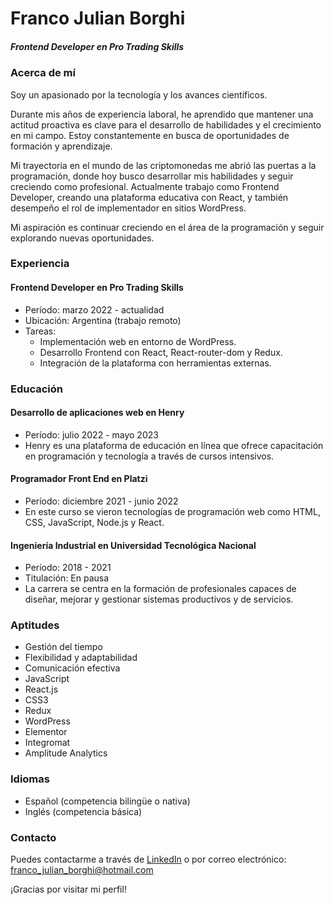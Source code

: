 # Franco Julian Borghi
##### Frontend Developer en Pro Trading Skills
  
  
  
### Acerca de mí
Soy un apasionado por la tecnología y los avances científicos.

Durante mis años de experiencia laboral, he aprendido que mantener una actitud proactiva es clave para el desarrollo de habilidades y el crecimiento en mi campo. Estoy constantemente en busca de oportunidades de formación y aprendizaje.

Mi trayectoria en el mundo de las criptomonedas me abrió las puertas a la programación, donde hoy busco desarrollar mis habilidades y seguir creciendo como profesional. Actualmente trabajo como Frontend Developer, creando una plataforma educativa con React, y también desempeño el rol de implementador en sitios WordPress. 

Mi aspiración es continuar creciendo en el área de la programación y seguir explorando nuevas oportunidades.

### Experiencia
#### Frontend Developer en Pro Trading Skills
- Período: marzo 2022 - actualidad
- Ubicación: Argentina (trabajo remoto)
- Tareas:
  - Implementación web en entorno de WordPress.
  - Desarrollo Frontend con React, React-router-dom y Redux.
  - Integración de la plataforma con herramientas externas.

### Educación
#### Desarrollo de aplicaciones web en Henry
- Período: julio 2022 - mayo 2023
- Henry es una plataforma de educación en línea que ofrece capacitación en programación y tecnología a través de cursos intensivos.

#### Programador Front End en Platzi
- Período: diciembre 2021 - junio 2022
- En este curso se vieron tecnologías de programación web como HTML, CSS, JavaScript, Node.js y React.

#### Ingeniería Industrial en Universidad Tecnológica Nacional
- Período: 2018 - 2021
- Titulación: En pausa
- La carrera se centra en la formación de profesionales capaces de diseñar, mejorar y gestionar sistemas productivos y de servicios.

### Aptitudes
- Gestión del tiempo
- Flexibilidad y adaptabilidad
- Comunicación efectiva
- JavaScript
- React.js
- CSS3
- Redux
- WordPress
- Elementor
- Integromat
- Amplitude Analytics

### Idiomas
- Español (competencia bilingüe o nativa)
- Inglés (competencia básica)

### Contacto
Puedes contactarme a través de [LinkedIn](https://www.linkedin.com/in/franco-j-borghi/) o por correo electrónico: [franco_julian_borghi@hotmail.com](mailto:franco_julian_borghi@hotmail.com)

¡Gracias por visitar mi perfil!
